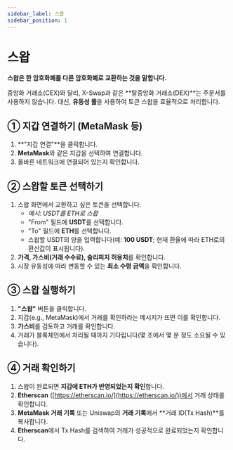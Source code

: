 ```yaml
---
sidebar_label: 스왑
sidebar_position: 1
---
```


# 스왑

**스왑은 한 암호화폐를 다른 암호화폐로 교환하는 것을 말합니다.**

중앙화 거래소(CEX)와 달리, X-Swap과 같은 **탈중앙화 거래소(DEX)**는 주문서를 사용하지 않습니다. 대신, **유동성 풀**을 사용하여 토큰 스왑을 효율적으로 처리합니다.

## **① 지갑 연결하기 (MetaMask 등)**

1. **"지갑 연결"**을 클릭합니다.
2. **MetaMask**와 같은 지갑을 선택하여 연결합니다.
3. 올바른 네트워크에 연결되어 있는지 확인합니다.

## **② 스왑할 토큰 선택하기**

1. 스왑 화면에서 교환하고 싶은 토큰을 선택합니다.
   - *예시: USDT를 ETH로 스왑*  
   - "From" 필드에 **USDT**를 선택합니다.
   - "To" 필드에 **ETH**를 선택합니다.
   - 스왑할 USDT의 양을 입력합니다(예: **100 USDT**; 현재 환율에 따라 ETH로의 환산값이 표시됩니다).
2. **가격, 가스비(거래 수수료), 슬리피지 허용치**를 확인합니다.
3. 시장 유동성에 따라 변동할 수 있는 **최소 수령 금액**을 확인합니다.

## **③ 스왑 실행하기**

1. **"스왑"** 버튼을 클릭합니다.
2. 지갑(e.g., MetaMask)에서 거래를 확인하라는 메시지가 뜨면 이를 확인합니다.
3. **가스비**를 검토하고 거래를 확인합니다.
4. 거래가 블록체인에서 처리될 때까지 기다립니다(몇 초에서 몇 분 정도 소요될 수 있습니다).

## **④ 거래 확인하기**

1. 스왑이 완료되면 **지갑에 ETH가 반영되었는지 확인**합니다.
2. **Etherscan** ([https://etherscan.io/](https://etherscan.io/))에서 거래 상태를 확인합니다.
3. **MetaMask 거래 기록** 또는 Uniswap의 **거래 기록**에서 **거래 ID(Tx Hash)**를 복사합니다.
4. **Etherscan**에서 Tx Hash를 검색하여 거래가 성공적으로 완료되었는지 확인합니다.